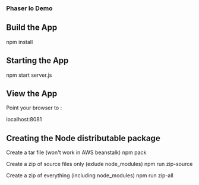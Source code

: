### Phaser Io Demo

## Build the App

npm install

## Starting the App

npm start server.js

## View the App

Point your browser to :

localhost:8081

## Creating the Node distributable package 

Create a tar file (won't work in AWS beanstalk)
npm pack

Create a zip of source files only (exlude node_modules)
npm run zip-source

Create a zip of everything (including node_modules)
npm run zip-all
